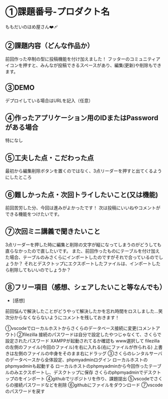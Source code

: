 # ①課題番号-プロダクト名

ももだいのほめ屋さん❤️‍🩹

## ②課題内容（どんな作品か）

前回作った卒制の型に投稿機能を付け加えました！
フッターのコミュニティアイコンを押すと、みんなが投稿できるスペースがあり、編集(更新)や削除もできます。

## ③DEMO

デプロイしている場合はURLを記入（任意）

## ④作ったアプリケーション用のIDまたはPasswordがある場合

特になし

## ⑤工夫した点・こだわった点

最初から編集削除ボタンを置くのではなく、3点リーダーを押すと出てくるようにしたところ

## ⑥難しかった点・次回トライしたいこと(又は機能)

前回苦労した分、今回は進みがよかったです！
次は投稿にいいねやコメントができる機能をつけたいです。

## ⑦次回ミニ講義で聞きたいこと

3点リーダーを押した時に編集と削除の文字が縦になってしまうのがどうしても直らなかったので直したいです。
また、前回作ったものにテーブルを付け加えた場合、テーブルのみさくらにインポートしたのですがそれで合っているのでしょうか？
それとデスクトップにエクスポートしたファイルは、インポートしたら削除してもいいのでしょうか？

## ⑧フリー項目（感想、シェアしたいこと等なんでも）
- [感想]

前回悩んで解決したことがどうやって解決したかを忘れ時間をロスしました…笑
次分からなくならないようにコメントを残しておきます！

①vscodeでローカルホストからさくらのデータベース接続に変更(コメントアウト)
②filezilla
接続のパスワードは自分で設定したやつじゃなくて、さくらで設定されたパスワード
XAMPPが起動されてるか確認も
www選択して
filezillaの左側のファイル(今回のファイル)を右に入れる(右にファイルが作られる)
上書きは左側のファイルの中身をそのまま右にドラッグ
③さくらのレンタルサーバのデータベースから全体設定、phpmyadminログイン
ローカルホストのphpmyadminも起動する
ローカルホストのphpmyadminから今回作ったテーブルのみエクスポートし、デスクトップに保存
さくらのphpmyadminでデスクトップのをインポート
④githubでリポジトリを作り、課題提出
⑤vscodeでさくらの接続パスワードなどを削除
⑥githubにファイルをダウンロード
⑦vscodeのパスワードを戻す
